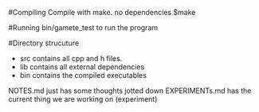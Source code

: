 #Compiling
Compile with make. no dependencies
$make

#Running
bin/gamete\_test to run the program

#Directory strucuture
- src contains all cpp and h files.
- lib contains all external dependencies
- bin contains the compiled executables

NOTES.md just has some thoughts jotted down
EXPERIMENTs.md has the current thing we are working on (experiment)

